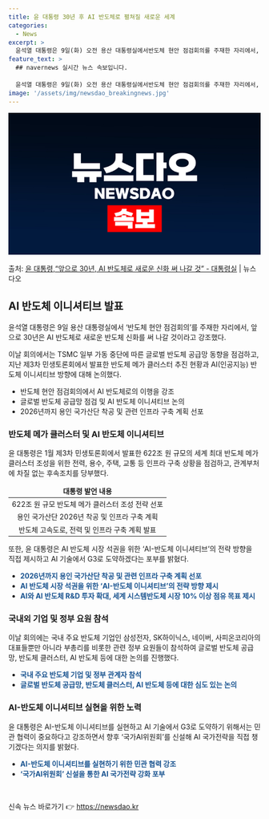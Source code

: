 ```yaml
---
title: 윤 대통령 30년 후 AI 반도체로 펼쳐질 새로운 세계
categories:
  - News
excerpt: >
  윤석열 대통령은 9일(화) 오전 용산 대통령실에서반도체 현안 점검회의를 주재한 자리에서, 앞으로 30년은 A…
feature_text: >
  ## navernews 실시간 뉴스 속보입니다.

  윤석열 대통령은 9일(화) 오전 용산 대통령실에서반도체 현안 점검회의를 주재한 자리에서, 앞으로 30년은 A…
image: '/assets/img/newsdao_breakingnews.jpg'
---
```


![뉴스다오 속보](/assets/img/newsdao_breakingnews.jpg)

<p>출처: <a href="https://newsdao.kr/3554" rel="dofollow">윤 대통령,“앞으로 30년, AI 반도체로 새로운 신화 써 나갈 것” - 대통령실</a> | 뉴스다오</p>

<h2 data-ke-size="size26">AI 반도체 이니셔티브 발표</h2>
<p data-ke-size="size16">윤석열 대통령은 9일 용산 대통령실에서 ‘반도체 현안 점검회의’를 주재한 자리에서, 앞으로 30년은 AI 반도체로 새로운 반도체 신화를 써 나갈 것이라고 강조했다.</p>
<p data-ke-size="size16">이날 회의에서는 TSMC 일부 가동 중단에 따른 글로벌 반도체 공급망 동향을 점검하고, 지난 제3차 민생토론회에서 발표한 반도체 메가 클러스터 추진 현황과 AI(인공지능) 반도체 이니셔티브 방향에 대해 논의했다.</p>
<ul>
<li>반도체 현안 점검회의에서 AI 반도체로의 이행을 강조</li>
<li>글로벌 반도체 공급망 점검 및 AI 반도체 이니셔티브 논의</li>
<li>2026년까지 용인 국가산단 착공 및 관련 인프라 구축 계획 선포</li>
</ul>
<h3 data-ke-size="size24">반도체 메가 클러스터 및 AI 반도체 이니셔티브</h3>
<p data-ke-size="size16">윤 대통령은 1월 제3차 민생토론회에서 발표한 622조 원 규모의 세계 최대 반도체 메가 클러스터 조성을 위한 전력, 용수, 주택, 교통 등 인프라 구축 상황을 점검하고, 관계부처에 차질 없는 후속조치를 당부했다.</p>
<table>
<thead>
<tr>
<td style="text-align: center; height: 17px;"><b>대통령 발언 내용</b></td>
</tr>
</thead>
<tbody>
<tr>
<td style="text-align: center; height: 17px;">622조 원 규모 반도체 메가 클러스터 조성 전략 선포</td>
</tr>
<tr>
<td style="text-align: center; height: 17px;">용인 국가산단 2026년 착공 및 인프라 구축 계획</td>
</tr>
<tr>
<td style="text-align: center; height: 17px;">반도체 고속도로, 전력 및 인프라 구축 계획 발표</td>
</tr>
</tbody>
</table>
<p data-ke-size="size16">또한, 윤 대통령은 AI 반도체 시장 석권을 위한 ‘AI-반도체 이니셔티브’의 전략 방향을 직접 제시하고 AI 기술에서 G3로 도약하겠다는 포부를 밝혔다.</p>
<ul>
<li><b><span style="color: #1a5490;">2026년까지 용인 국가산단 착공 및 관련 인프라 구축 계획 선포</span></b></li>
<li><b><span style="color: #1a5490;">AI 반도체 시장 석권을 위한 ‘AI-반도체 이니셔티브’의 전략 방향 제시</span></b></li>
<li><b><span style="color: #1a5490;">AI와 AI 반도체 R&D 투자 확대, 세계 시스템반도체 시장 10% 이상 점유 목표 제시</span></b></li>
</ul>
<h3 data-ke-size="size24">국내외 기업 및 정부 요원 참석</h3>
<p data-ke-size="size16">이날 회의에는 국내 주요 반도체 기업인 삼성전자, SK하이닉스, 네이버, 사피온코리아의 대표들뿐만 아니라 부총리를 비롯한 관련 정부 요원들이 참석하여 글로벌 반도체 공급망, 반도체 클러스터, AI 반도체 등에 대한 논의를 진행했다.</p>
<ul>
<li><b><span style="color: #1a5490;">국내 주요 반도체 기업 및 정부 관계자 참석</span></b></li>
<li><b><span style="color: #1a5490;">글로벌 반도체 공급망, 반도체 클러스터, AI 반도체 등에 대한 심도 있는 논의</span></b></li>
</ul>
<h3 data-ke-size="size24">AI-반도체 이니셔티브 실현을 위한 노력</h3>
<p data-ke-size="size16">윤 대통령은 AI-반도체 이니셔티브를 실현하고 AI 기술에서 G3로 도약하기 위해서는 민관 협력이 중요하다고 강조하면서 향후 ‘국가AI위원회’를 신설해 AI 국가전략을 직접 챙기겠다는 의지를 밝혔다.</p>
<ul>
<li><b><span style="color: #1a5490;">AI-반도체 이니셔티브를 실현하기 위한 민관 협력 강조</span></b></li>
<li><b><span style="color: #1a5490;">‘국가AI위원회’ 신설을 통한 AI 국가전략 강화 포부</span></b></li>
</ul>
<p data-ke-size="size16">&nbsp;</p> 

신속 뉴스 바로가기 👉 <a href="https://newsdao.kr" rel="dofollow">https://newsdao.kr</a>


